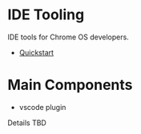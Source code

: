 # IDE Tooling

IDE tools for Chrome OS developers.

- [Quickstart]

[Quickstart]: ./docs/quickstart.md

# Main Components
-  vscode plugin

Details TBD
